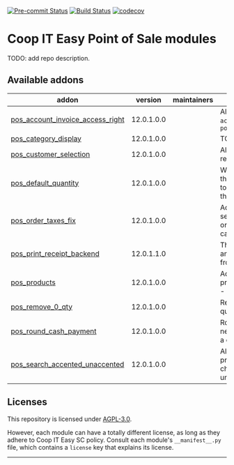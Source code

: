 
<!-- /!\ Non OCA Context : Set here the badge of your runbot / runboat instance. -->
[![Pre-commit Status](https://github.com/coopiteasy/cie-pos/actions/workflows/pre-commit.yml/badge.svg?branch=12.0)](https://github.com/coopiteasy/cie-pos/actions/workflows/pre-commit.yml?query=branch%3A12.0)
[![Build Status](https://github.com/coopiteasy/cie-pos/actions/workflows/test.yml/badge.svg?branch=12.0)](https://github.com/coopiteasy/cie-pos/actions/workflows/test.yml?query=branch%3A12.0)
[![codecov](https://codecov.io/gh/coopiteasy/cie-pos/branch/12.0/graph/badge.svg)](https://codecov.io/gh/coopiteasy/cie-pos)
<!-- /!\ Non OCA Context : Set here the badge of your translation instance. -->

<!-- /!\ do not modify above this line -->

# Coop IT Easy Point of Sale modules

TODO: add repo description.

<!-- /!\ do not modify below this line -->

<!-- prettier-ignore-start -->
[//]: # (addons)

Available addons
----------------
addon | version | maintainers | summary
--- | --- | --- | ---
[pos_account_invoice_access_right](pos_account_invoice_access_right/) | 12.0.1.0.0 |  | Allows read access on `account.invoice` to `point_of_sale.group_pos_user`
[pos_category_display](pos_category_display/) | 12.0.1.0.0 |  | TODO
[pos_customer_selection](pos_customer_selection/) | 12.0.1.0.0 |  | Allows a faster customer research and selection
[pos_default_quantity](pos_default_quantity/) | 12.0.1.0.0 |  | When adding an to order line, this module sets the quantity to the default quantity set on the product unit category.
[pos_order_taxes_fix](pos_order_taxes_fix/) | 12.0.1.0.0 |  | Adds a button to on pos session to fix the taxes of the orders that doesn't match the calculation on backend"
[pos_print_receipt_backend](pos_print_receipt_backend/) | 12.0.1.1.0 |  | This module helps you to print and/or email POS receipts from the Odoo backend
[pos_products](pos_products/) | 12.0.1.0.0 |  | Adds information on POS product card. - display weight - producers
[pos_remove_0_qty](pos_remove_0_qty/) | 12.0.1.0.0 |  | Remove pos order line with quantity set to 0
[pos_round_cash_payment](pos_round_cash_payment/) | 12.0.1.0.0 |  | Rounds due amount to nearest 5 cents when adding a cash Payment line.
[pos_search_accented_unaccented](pos_search_accented_unaccented/) | 12.0.1.0.0 |  | Allows to search in POS for products with accented characters in name using unaccented search query.

[//]: # (end addons)

<!-- prettier-ignore-end -->

## Licenses

This repository is licensed under [AGPL-3.0](LICENSE).

However, each module can have a totally different license, as long as they adhere to Coop IT Easy SC
policy. Consult each module's `__manifest__.py` file, which contains a `license` key
that explains its license.

----
<!-- /!\ Non OCA Context : Set here the full description of your organization. -->
